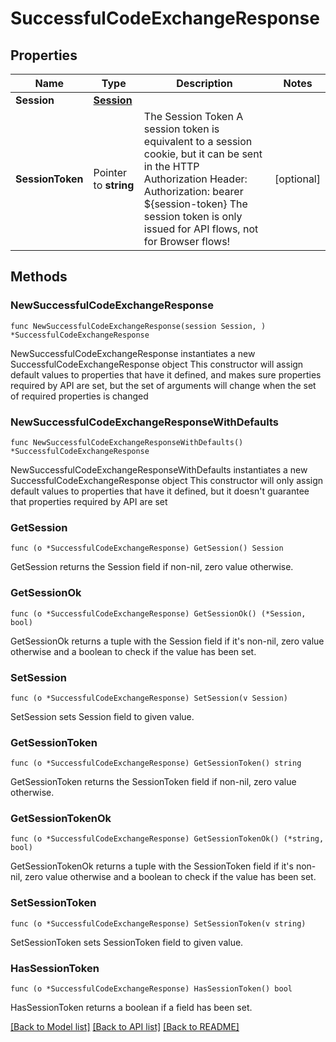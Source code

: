 # SuccessfulCodeExchangeResponse

## Properties

Name | Type | Description | Notes
------------ | ------------- | ------------- | -------------
**Session** | [**Session**](Session.md) |  | 
**SessionToken** | Pointer to **string** | The Session Token  A session token is equivalent to a session cookie, but it can be sent in the HTTP Authorization Header:  Authorization: bearer ${session-token}  The session token is only issued for API flows, not for Browser flows! | [optional] 

## Methods

### NewSuccessfulCodeExchangeResponse

`func NewSuccessfulCodeExchangeResponse(session Session, ) *SuccessfulCodeExchangeResponse`

NewSuccessfulCodeExchangeResponse instantiates a new SuccessfulCodeExchangeResponse object
This constructor will assign default values to properties that have it defined,
and makes sure properties required by API are set, but the set of arguments
will change when the set of required properties is changed

### NewSuccessfulCodeExchangeResponseWithDefaults

`func NewSuccessfulCodeExchangeResponseWithDefaults() *SuccessfulCodeExchangeResponse`

NewSuccessfulCodeExchangeResponseWithDefaults instantiates a new SuccessfulCodeExchangeResponse object
This constructor will only assign default values to properties that have it defined,
but it doesn't guarantee that properties required by API are set

### GetSession

`func (o *SuccessfulCodeExchangeResponse) GetSession() Session`

GetSession returns the Session field if non-nil, zero value otherwise.

### GetSessionOk

`func (o *SuccessfulCodeExchangeResponse) GetSessionOk() (*Session, bool)`

GetSessionOk returns a tuple with the Session field if it's non-nil, zero value otherwise
and a boolean to check if the value has been set.

### SetSession

`func (o *SuccessfulCodeExchangeResponse) SetSession(v Session)`

SetSession sets Session field to given value.


### GetSessionToken

`func (o *SuccessfulCodeExchangeResponse) GetSessionToken() string`

GetSessionToken returns the SessionToken field if non-nil, zero value otherwise.

### GetSessionTokenOk

`func (o *SuccessfulCodeExchangeResponse) GetSessionTokenOk() (*string, bool)`

GetSessionTokenOk returns a tuple with the SessionToken field if it's non-nil, zero value otherwise
and a boolean to check if the value has been set.

### SetSessionToken

`func (o *SuccessfulCodeExchangeResponse) SetSessionToken(v string)`

SetSessionToken sets SessionToken field to given value.

### HasSessionToken

`func (o *SuccessfulCodeExchangeResponse) HasSessionToken() bool`

HasSessionToken returns a boolean if a field has been set.


[[Back to Model list]](../README.md#documentation-for-models) [[Back to API list]](../README.md#documentation-for-api-endpoints) [[Back to README]](../README.md)


